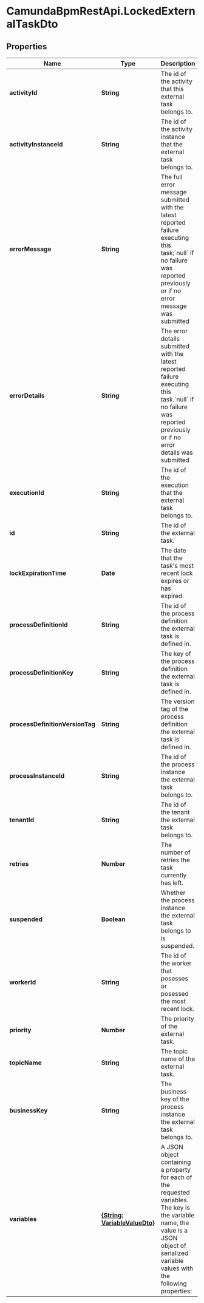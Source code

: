 # CamundaBpmRestApi.LockedExternalTaskDto

## Properties

Name | Type | Description | Notes
------------ | ------------- | ------------- | -------------
**activityId** | **String** | The id of the activity that this external task belongs to. | [optional] 
**activityInstanceId** | **String** | The id of the activity instance that the external task belongs to. | [optional] 
**errorMessage** | **String** | The full error message submitted with the latest reported failure executing this task;&#x60;null&#x60; if no failure was reported previously or if no error message was submitted | [optional] 
**errorDetails** | **String** | The error details submitted with the latest reported failure executing this task.&#x60;null&#x60; if no failure was reported previously or if no error details was submitted | [optional] 
**executionId** | **String** | The id of the execution that the external task belongs to. | [optional] 
**id** | **String** | The id of the external task. | [optional] 
**lockExpirationTime** | **Date** | The date that the task&#39;s most recent lock expires or has expired. | [optional] 
**processDefinitionId** | **String** | The id of the process definition the external task is defined in. | [optional] 
**processDefinitionKey** | **String** | The key of the process definition the external task is defined in. | [optional] 
**processDefinitionVersionTag** | **String** | The version tag of the process definition the external task is defined in. | [optional] 
**processInstanceId** | **String** | The id of the process instance the external task belongs to. | [optional] 
**tenantId** | **String** | The id of the tenant the external task belongs to. | [optional] 
**retries** | **Number** | The number of retries the task currently has left. | [optional] 
**suspended** | **Boolean** | Whether the process instance the external task belongs to is suspended. | [optional] 
**workerId** | **String** | The id of the worker that posesses or posessed the most recent lock. | [optional] 
**priority** | **Number** | The priority of the external task. | [optional] 
**topicName** | **String** | The topic name of the external task. | [optional] 
**businessKey** | **String** | The business key of the process instance the external task belongs to. | [optional] 
**variables** | [**{String: VariableValueDto}**](VariableValueDto.md) | A JSON object containing a property for each of the requested variables. The key is the variable name, the value is a JSON object of serialized variable values with the following properties: | [optional] 



